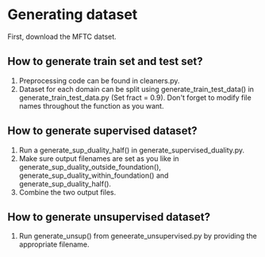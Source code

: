 # Generating dataset

First, download the MFTC datset.

## How to generate train set and test set?
1. Preprocessing code can be found in cleaners.py.
2. Dataset for each domain can be split using generate_train_test_data() in generate_train_test_data.py (Set fract = 0.9).  Don't forget to modify file names throughout the function as you want.


## How to generate supervised dataset?
1. Run a generate_sup_duality_half() in generate_supervised_duality.py. 
2. Make sure output filenames are set as you like in generate_sup_duality_outside_foundation(), generate_sup_duality_within_foundation() and generate_sup_duality_half().  
3. Combine the two output files.

## How to generate unsupervised dataset?
1. Run generate_unsup() from geneerate_unsupervised.py by providing the appropriate filename. 

